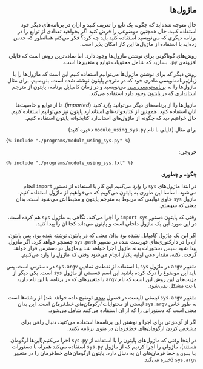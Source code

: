 <div dir=rtl>

## ماژول‌ها


حال متوجه شده‌اید که چگونه یک تابع را تعریف کنید و ازان در برنامه‌های دیگر خود استفاده کنید. حال همچنین موضوعی را فرض کنید اگر بخواهید تعدادی از توابع را در برنامه دیگری که می‌نویسید استفاده کنید باید چه کرد؟ فکر می‌کنم همانطور که حدس زده‌اید با استفاده از ماژول‌ها این کار امکان پذیر است.


روش‌های گوناگونی برای نوشتن ماژول‌ها وجود دارد. اما ساده‌ترین روش است که فایلی افزونه‌ی `py.` بسازید که شامل محتویات توابع و متغییرها است.

روش دیگر که برای نوشتن ماژول‌ها می‌توانیم استفاده کنیم این است که ماژول‌ها را با زبان‌برنامه‌نویسی مادری خود که در مترجم پایتون نوشته شده است، بنویسیم. برای مثال ماژول‌ها را به [برنامه‌نویسی سی](http://docs.python.org/3/extending/) می‌نویسید و در زمان کامپایل برنامه، پایتون از مترجم استانداری که در پایتون وجود دارد استفاده می‌کند.


ماژول‌ها را از برنامه‌های دیگر می‌توانید *وارد کنید* (*imported*). تا از توابع و خاصیت‌ها انان استفاده کنید. همچنین از کتابخوانه‌های استاندارد پایتون نیز می‌توانیم استفاده کنیم. حال خواهیم دید که چگونه از ماژول‌های استاندارد کتابخوانه‌ پایتون استفاده کنیم.


برای مثال (فایلی با نام `module_using_sys.py` ذخیره کنید)

<div dir=ltr>


<pre><code class="lang-python">{% include "./programs/module_using_sys.py" %}</code></pre>

<div dir=rtl>

خروجی:
<div dir=ltr>

<pre><code>{% include "./programs/module_using_sys.txt" %}</code></pre>

<div dir=rtl>


**چگونه و چطوری**

در ابتدا ماژول‌های `sys` را *وارد می‌کنیم* این کار با استفاده از دستور `import` انجام می‌شود. اساسا این طوری به پایتون می‌گویم که می‌خواهیم از ماژول استفاده کنیم. ماژول `sys` حاوی توابعی که مربوط به مترجم پایتون و محیط‌اش می‌شود است. بدان معنی که **سیس**تم.

وقتی که پایتون دستور `import sys` را اجرا می‌کند، نگاهی به ماژول `sys` هم کرده است. در این مورد این یک ماژول داخلی است و پایتون می‌داند کجا ان را پیدا کنید.

اگر این یک ماژول کامپایل نشده بود بدان معنی که در پایتون نوشته شده بود، پس پایتون ان را در دارکتوری‌های فهرست شده در متغییر `sys.path` جستجو خواهد کرد. اگر ماژول پیدا شود سپس دستورات بدنه ماژول اجرا خواهد شد و ماژول در *دسترس* قرار خواهد گرفت. نکته، مقدار دهی اولیه یکبار انجام می‌شود وقتی که ماژول را وارد می‌کنیم.

متغییر `argv` در ماژول `sys` با استفاده از نقطه‌ی نمادین `sys.argv` در دسترس است. پس باید این موضوع را درک کرده باشید این اسم قسمتی از ماژول `sys` است. یکی دیگر از مزیت‌های این روش این است که نام `argv` با متغییرهای که در برنامه با این نام دارید باعث مشکل نمی‌شود.

متغییر `sys.argv` *لیستی* (لیست در فصول [بعدی](./data_structures.md#data-structures) توضیح داده خواهد شد) از رشته‌ها است. به طور خاص `sys.argv` لیستی از محتوایات *ارگومان‌های خط‌فرمان* است. این بدان معنی است که دستوراتی را که از ان استفاده می‌کنید شامل می‌شود.

اگر از آی‌دی‌ئی برای اجرا و نوشتن این برنامه‌ها استفاده می‌کنید، دنبال راهی برای مشخص کردن ارگومان‌های خط‌فرمان در منوی برنامه بکنید.

در اینجا وقتی که ماژول‌های پایتون را با استفاده از `sys.py` اجرا می‌کنیم(این‌ها ارگومان هستند)، ماژولی را اجرا کردیم که از ماژول `sys.py` استفاده می‌کند همراه با دستورات `پایتون` و خط فرمان‌های ان به دنبال دارد. پایتون ارگومان‌های خط‌فرمان را در متغییر `sys.argv` ذخیره می‌کند.
